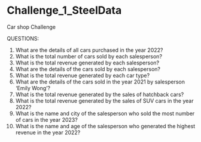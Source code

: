 # Challenge_1_SteelData
Car shop Challenge

QUESTIONS:
 1. What are the details of all cars purchased in the year 2022?
 2. What is the total number of cars sold by each salesperson?
 3. What is the total revenue generated by each salesperson?
 4. What are the details of the cars sold by each salesperson?
 5. What is the total revenue generated by each car type?
 6.  What are the details of the cars sold in the year 2021 by salesperson ‘Emily Wong’?
 7. What is the total revenue generated by the sales of hatchback cars?
 8. What is the total revenue generated by the sales of SUV cars in the year 2022?
 9. What is the name and city of the salesperson who sold the most number of cars in the year 2023?
 10. What is the name and age of the salesperson who generated the highest revenue in the year 2022? 
